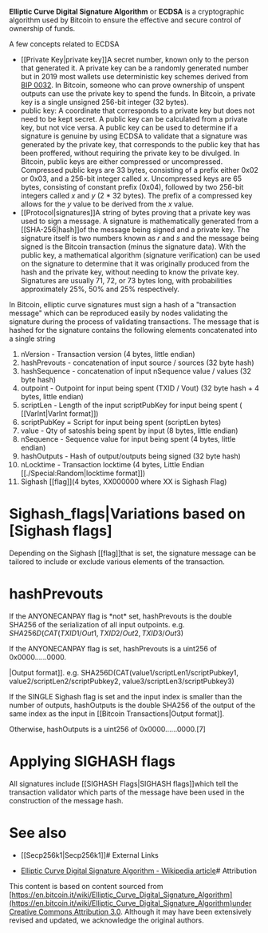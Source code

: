 **Elliptic Curve Digital Signature Algorithm** or **ECDSA** is a
cryptographic algorithm used by Bitcoin to ensure the effective and
secure control of ownership of funds.

A few concepts related to ECDSA
-   [[Private Key|private key]]A secret number,
    known only to the person that generated it. A private key can be a
    randomly generated number but in 2019 most wallets use deterministic
    key schemes derived from [BIP
    0032](https://github.com/bitcoin/bips/tree/master/bip-0032). In Bitcoin, someone who can prove ownership
    of unspent outputs can use the private key to spend the funds. In
    Bitcoin, a private key is a single unsigned 256-bit integer (32
    bytes).
-   public key: A coordinate that corresponds to a private key but does
    not need to be kept secret. A public key can be calculated from a
    private key, but not vice versa. A public key can be used to
    determine if a signature is genuine by using ECDSA to validate that
    a signature was generated by the private key, that corresponds to
    the public key that has been proffered, without requiring the
    private key to be divulged. In Bitcoin, public keys are either
    compressed or uncompressed. Compressed public keys are 33 bytes,
    consisting of a prefix either 0x02 or 0x03, and a 256-bit integer
    called *x*. Uncompressed keys are 65 bytes, consisting of constant
    prefix (0x04), followed by two 256-bit integers called *x* and *y*
    (2 \* 32 bytes). The prefix of a compressed key allows for the *y*
    value to be derived from the *x* value.
-   [[Protocol|signatures]]A string of bytes
    proving that a private key was used to sign a message. A signature
    is mathematically generated from a [[SHA-256|hash]]of
    the message being signed and a private key. The signature itself is
    two numbers known as *r* and *s* and the message being signed is the
    Bitcoin transaction (minus the signature data). With the public key,
    a mathematical algorithm (signature verification) can be used on the
    signature to determine that it was originally produced from the hash
    and the private key, without needing to know the private key.
    Signatures are usually 71, 72, or 73 bytes long, with probabilities
    approximately 25%, 50% and 25% respectively.

In Bitcoin, elliptic curve signatures must sign a hash of a
\"transaction message\" which can be reproduced easily by nodes
validating the signature during the process of validating transactions.
The message that is hashed for the signature contains the following
elements concatenated into a single string
1.  nVersion - Transaction version (4 bytes, little endian)
2.  hashPrevouts - concatenation of input source / sources (32 byte
    hash)
3.  hashSequence - concatenation of input nSequence value / values (32
    byte hash)
4.  outpoint - Outpoint for input being spent (TXID / Vout) (32 byte
    hash + 4 bytes, little endian)
5.  scriptLen - Length of the input scriptPubKey for input being spent (
    [[VarInt|VarInt format]])
6.  scriptPubKey = Script for input being spent (scriptLen bytes)
7.  value - Qty of satoshis being spent by input (8 bytes, little
    endian)
8.  nSequence - Sequence value for input being spent (4 bytes, little
    endian)
9.  hashOutputs - Hash of output/outputs being signed (32 byte hash)
10. nLocktime - Transaction locktime (4 bytes, Little Endian [[./Special:Random|locktime format]])
11. Sighash [[flag]](4 bytes, XX000000 where XX is Sighash Flag)

# Sighash_flags|Variations based on [Sighash flags]

Depending on the Sighash [[flag]]that is set, the signature message can be
tailored to include or exclude various elements of the transaction.

# hashPrevouts

If the ANYONECANPAY flag is \*not\* set, hashPrevouts is the double
SHA256 of the serialization of all input outpoints. e.g.
$SHA256D(CAT(TXID1/Out1, TXID2/Out2, TXID3/Out3)$

If the ANYONECANPAY flag is set, hashPrevouts is a uint256 of
0x0000\...\...0000.

|Output format]].
e.g. SHA256D(CAT(value1/scriptLen1/scriptPubkey1,
value2/scriptLen2/scriptPubkey2, value3/scriptLen3/scriptPubkey3)

If the SINGLE Sighash flag is set and the input index is smaller than
the number of outputs, hashOutputs is the double SHA256 of the output of
the same index as the input in [[Bitcoin Transactions|Output format]].

Otherwise, hashOutputs is a uint256 of 0x0000\...\...0000.\[7\]

# Applying SIGHASH flags

All signatures include [[SIGHASH Flags|SIGHASH flags]]which tell the transaction
validator which parts of the message have been used in the construction
of the message hash.

# See also

-   [[Secp256k1|Secp256k1]]# External Links

-   [Elliptic Curve Digital Signature Algorithm - Wikipedia
    article](https://en.wikipedia.org/wiki/Elliptic_Curve_DSA)# Attribution

This content is based on content sourced from
[https://en.bitcoin.it/wiki/Elliptic_Curve_Digital_Signature_Algorithm](https://en.bitcoin.it/wiki/Elliptic_Curve_Digital_Signature_Algorithm)under [Creative Commons Attribution 3.0](https://creativecommons.org/licenses/by/3.0/). Although it may have been extensively revised and
updated, we acknowledge the original authors.